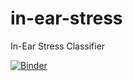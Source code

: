 # in-ear-stress
In-Ear Stress Classifier

[![Binder](https://mybinder.org/badge_logo.svg)](https://mybinder.org/v2/gh/danibene/in-ear-stress/add/pipe_pkl?labpath=example_predictions_onnx.ipynb)
